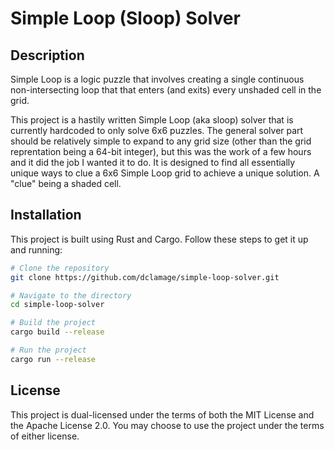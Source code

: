 # Simple Loop (Sloop) Solver

## Description

Simple Loop is a logic puzzle that involves creating a single continuous non-intersecting loop that that enters (and exits) every unshaded cell in the grid.

This project is a hastily written Simple Loop (aka sloop) solver that is currently hardcoded to only solve 6x6 puzzles. The general solver part should be relatively simple to expand to any grid size (other than the grid reprentation being a 64-bit integer), but this was the work of a few hours and it did the job I wanted it to do. It is designed to find all essentially unique ways to clue a 6x6 Simple Loop grid to achieve a unique solution. A "clue" being a shaded cell.

## Installation

This project is built using Rust and Cargo. Follow these steps to get it up and running:

```bash
# Clone the repository
git clone https://github.com/dclamage/simple-loop-solver.git

# Navigate to the directory
cd simple-loop-solver

# Build the project
cargo build --release

# Run the project
cargo run --release
```

## License

This project is dual-licensed under the terms of both the MIT License and the Apache License 2.0. You may choose to use the project under the terms of either license.
